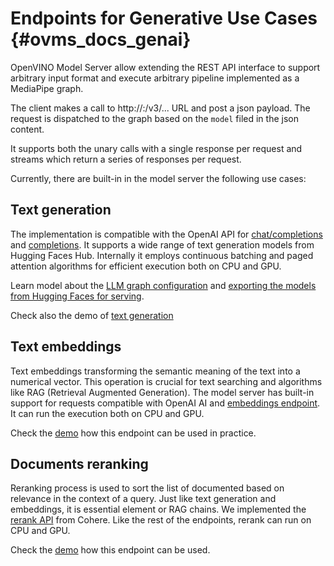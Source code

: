# Endpoints for Generative Use Cases {#ovms_docs_genai}

OpenVINO Model Server allow extending the REST API interface to support arbitrary input format and execute arbitrary pipeline implemented as a MediaPipe graph.

The client makes a call to http://<server>:<port>/v3/... URL and post a json payload. The request is dispatched to the graph based on the `model` filed in the json content.

It supports both the unary calls with a single response per request and streams which return a series of responses per request.

Currently, there are built-in in the model server the following use cases:


## Text generation

The implementation is compatible with the OpenAI API for [chat/completions](./model_server_rest_api_chat.md) and [completions](./model_server_rest_api_completions.md).
It supports a wide range of text generation models from Hugging Faces Hub.
Internally it employs continuous batching and paged attention algorithms for efficient execution both on CPU and GPU.

Learn model about the [LLM graph configuration](./llm/reference.md) and [exporting the models from Hugging Faces for serving](../demos/common/export_models/README.md).

Check also the demo of [text generation](../demos/continuous_batching/README.md)


## Text embeddings

Text embeddings transforming the semantic meaning of the text into a numerical vector. This operation is crucial for text searching and algorithms like RAG (Retrieval Augmented Generation).
The model server has built-in support for requests compatible with OpenAI AI and [embeddings endpoint](./model_server_rest_api_embeddings.md).
It can run the execution both on CPU and GPU.

Check the [demo](../demos/embeddings/README.md) how this endpoint can be used in practice. 


## Documents reranking

Reranking process is used to sort the list of documented based on relevance in the context of a query. Just like text generation and embeddings, it is essential element or RAG chains.
We implemented the [rerank API](./model_server_rest_api_rerank.md) from Cohere.
Like the rest of the endpoints, rerank can run on CPU and GPU.

Check the [demo](../demos/rerank/README.md) how this endpoint can be used.








